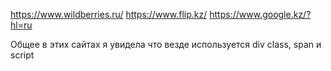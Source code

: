 https://www.wildberries.ru/
https://www.flip.kz/
https://www.google.kz/?hl=ru

Общее в этих сайтах я увидела что везде используется div class, span и script